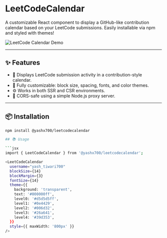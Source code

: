 # LeetCodeCalendar

A customizable React component to display a GitHub-like contribution calendar based on your LeetCode submissions. Easily installable via npm and styled with themes!

![LeetCode Calendar Demo](https://raw.githubusercontent.com/yashx700/leetcodecalendar/main/assets/demo.png)

---

## ✨ Features

- 📅 Displays LeetCode submission activity in a contribution-style calendar.
- 🎨 Fully customizable: block size, spacing, fonts, and color themes.
- ⚙️ Works in both SSR and CSR environments.
- 🔐 CORS-safe using a simple Node.js proxy server.

---

## 📦 Installation

```bash
npm install @yashx700/leetcodecalendar

## 📚 Usage

```jsx
import { LeetCodeCalendar } from '@yashx700/leetcodecalendar';

<LeetCodeCalendar
  username="yash_tiwari700"
  blockSize={14}
  blockMargin={3}
  fontSize={14}
  theme={{
    background: 'transparent',
    text: '#000000ff',
    level0: '#d5d5d5ff',
    level1: '#0e4429',
    level2: '#006d32',
    level3: '#26a641',
    level4: '#39d353',
  }}
  style={{ maxWidth: '800px' }}
/>
